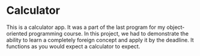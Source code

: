 # Calculator

This is a calculator app. It was a part of the last program for my object-oriented programming course. In this project, we had to demonstrate the ability to learn a completely foreign concept and apply it by the deadline. It functions as you would expect a calculator to expect. 
